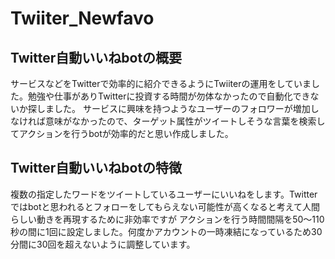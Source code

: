 # Twiiter_Newfavo

## Twitter自動いいねbotの概要
サービスなどをTwitterで効率的に紹介できるようにTwiiterの運用をしていました。勉強や仕事がありTwitterに投資する時間が勿体なかったので自動化できないか探しました。
サービスに興味を持つようなユーザーのフォロワーが増加しなければ意味がなかったので、ターゲット属性がツイートしそうな言葉を検索してアクションを行うbotが効率的だと思い作成しました。

## Twitter自動いいねbotの特徴
複数の指定したワードをツイートしているユーザーにいいねをします。Twitterではbotと思われるとフォローをしてもらえない可能性が高くなると考えて人間らしい動きを再現するために非効率ですが
アクションを行う時間間隔を50～110秒の間に1回に設定しました。何度かアカウントの一時凍結になっているため30分間に30回を超えないように調整しています。
